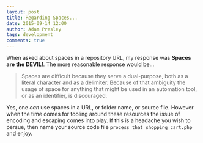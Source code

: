 ```yaml
---
layout: post
title: Regarding Spaces...
date: 2015-09-14 12:00
author: Adam Presley
tags: development
comments: true
---
```

When asked about spaces in a repository URL, my response was **Spaces are the DEVIL!**. The more reasonable response would be...

<!-- excerpt -->

> Spaces are difficult because they serve a dual-purpose, both as a literal character and as a delimiter. Because
> of that ambiguity the usage of space for anything that might be used in an automation tool, or as an identifier,
> is discouraged.

Yes, one *can* use spaces in a URL, or folder name, or source file. However when the time comes for tooling around these resources the issue of encoding and escaping comes into play. If this is a headache you wish to persue, then name your source code file ```process that shopping cart.php``` and enjoy.
